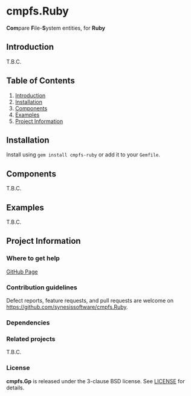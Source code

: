 # cmpfs.Ruby
**Com**pare **F**ile-**S**ystem entities, for **Ruby**

## Introduction

T.B.C.

## Table of Contents

1. [Introduction](#introduction)
2. [Installation](#installation)
3. [Components](#components)
4. [Examples](#examples)
5. [Project Information](#project-information)

## Installation

Install using `gem install cmpfs-ruby` or add it to your `Gemfile`.

## Components

T.B.C.

## Examples

T.B.C.

## Project Information

### Where to get help

[GitHub Page](https://github.com/synesissoftware/cmpfs.Ruby "GitHub Page")

### Contribution guidelines

Defect reports, feature requests, and pull requests are welcome on https://github.com/synesissoftware/cmpfs.Ruby.

### Dependencies

### Related projects

T.B.C.

### License

**cmpfs.Gp** is released under the 3-clause BSD license. See [LICENSE](./LICENSE) for details.

